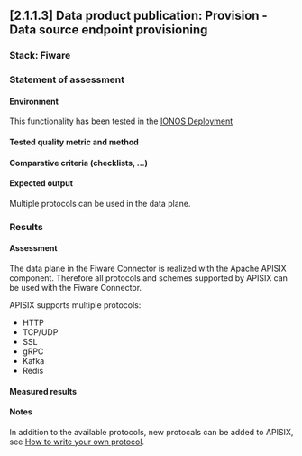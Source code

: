 ## [2.1.1.3] Data product publication: Provision - Data source endpoint provisioning

### Stack: Fiware

### Statement of assessment

#### Environment

This functionality has been tested in the [IONOS Deployment](/deployment/fiware/fiware_deployment.md)

#### Tested quality metric and method



#### Comparative criteria (checklists, ...)



#### Expected output

Multiple protocols can be used in the data plane.

### Results

#### Assessment

The data plane in the Fiware Connector is realized with the Apache APISIX component. Therefore all protocols and schemes supported by APISIX can be used with the Fiware Connector.

APISIX supports multiple protocols:
- HTTP
- TCP/UDP
- SSL
- gRPC
- Kafka
- Redis

#### Measured results



#### Notes

In addition to the available protocols, new protocals can be added to APISIX, see [How to write your own protocol](https://apisix.apache.org/docs/apisix/xrpc/#how-to-write-your-own-protocol).
